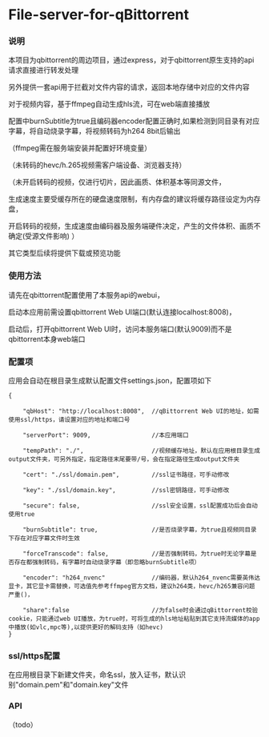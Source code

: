 # File-server-for-qBittorrent

### 说明

本项目为qbittorrent的周边项目，通过express，对于qbittorrent原生支持的api请求直接进行转发处理

另外提供一套api用于拦截对文件内容的请求，返回本地存储中对应的文件内容

对于视频内容，基于ffmpeg自动生成hls流，可在web端直接播放

配置中burnSubtitle为true且编码器encoder配置正确时,如果检测到同目录有对应字幕，将自动烧录字幕，将视频转码为h264 8bit后输出

（ffmpeg需在服务端安装并配置好环境变量）

（未转码的hevc/h.265视频需客户端设备、浏览器支持）

（未开启转码的视频，仅进行切片，因此画质、体积基本等同源文件，

生成速度主要受缓存所在的硬盘速度限制，有内存盘的建议将缓存路径设定为内存盘，

开启转码的视频，生成速度由编码器及服务端硬件决定，产生的文件体积、画质不确定(受源文件影响)
）

其它类型后续将提供下载或预览功能

### 使用方法

请先在qbittorrent配置使用了本服务api的webui，

启动本应用前需设置qbittorrent Web UI端口(默认连接localhost:8008)，

启动后，打开qbittorrent Web UI时，访问本服务端口(默认9009)而不是qbittorrent本身web端口

### 配置项

应用会自动在根目录生成默认配置文件settings.json，配置项如下

```
{
    
	"qbHost": "http://localhost:8008",	//qBittorrent Web UI的地址，如需使用ssl/https，请设置对应的地址和端口号

	"serverPort": 9009,             	//本应用端口
    
	"tempPath": "./",					//视频缓存地址，默认在应用根目录生成output文件夹，可另外指定，指定路径末尾要带/号，会在指定路径生成output文件夹

	"cert": "./ssl/domain.pem",     	//ssl证书路径，可手动修改

	"key": "./ssl/domain.key",      	//ssl密钥路径，可手动修改
	
	"secure": false,                 	//ssl安全设置，ssl配置成功后会自动使用true

	"burnSubtitle": true,				//是否烧录字幕，为true且视频同目录下存在对应字幕文件时生效

	"forceTranscode": false,			//是否强制转码，为true时无论字幕是否存在都强制转码，有字幕时自动烧录字幕（即忽略burnSubtitle项）
		
    "encoder": "h264_nvenc"				//编码器，默认h264_nvenc需要英伟达显卡，其它显卡需替换，可选值先参考ffmpeg官方文档，建议h264类，hevc/h265兼容问题严重()，

	"share":false						//为false时会通过qBittorrent校验cookie，只能通过web UI播放，为true时，可将生成的hls地址粘贴到其它支持流媒体的app中播放(如vlc,mpc等),以提供更好的解码支持（如hevc)
}
```

### ssl/https配置

在应用根目录下新建文件夹，命名ssl，放入证书，默认识别"domain.pem"和"domain.key"文件

### API

（todo）